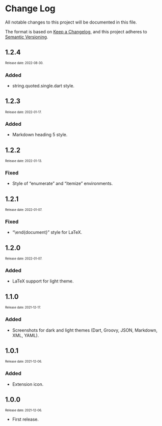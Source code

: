 # Change Log

All notable changes to this project will be documented in this file.

The format is based on [Keep a Changelog](https://keepachangelog.com/en/1.0.0/),
and this project adheres to [Semantic Versioning](https://semver.org/spec/v2.0.0.html).

## 1.2.4

<sup><sub>Release date: 2022-08-30.</sub></sup>

### Added

* string.quoted.single.dart style.

## 1.2.3

<sup><sub>Release date: 2022-01-17.</sub></sup>

### Added

* Markdown heading 5 style.

## 1.2.2

<sup><sub>Release date: 2022-01-13.</sub></sup>

### Fixed

* Style of “enumerate” and “itemize” environments.

## 1.2.1

<sup><sub>Release date: 2022-01-07.</sub></sup>

### Fixed

* “\end{document}” style for LaTeX.

## 1.2.0

<sup><sub>Release date: 2022-01-07.</sub></sup>

### Added

* LaTeX support for light theme.

## 1.1.0

<sup><sub>Release date: 2021-12-17.</sub></sup>

### Added

* Screenshots for dark and light themes (Dart, Groovy, JSON, Markdown, XML, YAML).

## 1.0.1

<sup><sub>Release date: 2021-12-06.</sub></sup>

### Added

* Extension icon.

## 1.0.0

<sup><sub>Release date: 2021-12-06.</sub></sup>

* First release.
